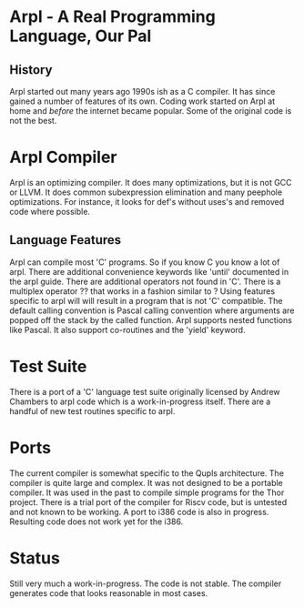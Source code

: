 # Arpl - A Real Programming Language, Our Pal

## History
Arpl started out many years ago 1990s ish as a C compiler. It has since gained a number of features of its own.
Coding work started on Arpl at home and *before* the internet became popular. Some of the original code is not the best.

# Arpl Compiler
Arpl is an optimizing compiler. It does many optimizations, but it is not GCC or LLVM.
It does common subexpression elimination and many peephole optimizations.
For instance, it looks for def's without uses's and removed code where possible.

## Language Features
Arpl can compile most 'C' programs. So if you know C you know a lot of arpl.
There are additional convenience keywords like 'until' documented in the arpl guide.
There are additional operators not found in 'C'.
There is a multiplex operator ?? that works in a fashion similar to ?
Using features specific to arpl will will result in a program that is not 'C' compatible.
The default calling convention is Pascal calling convention where arguments are popped off the stack by the called function.
Arpl supports nested functions like Pascal. It also support co-routines and the 'yield' keyword.

# Test Suite
There is a port of a 'C' language test suite originally licensed by Andrew Chambers to arpl code which is a work-in-progress itself.
There are a handful of new test routines specific to arpl.

# Ports
The current compiler is somewhat specific to the Qupls architecture. The compiler is quite large and complex.
It was not designed to be a portable compiler.
It was used in the past to compile simple programs for the Thor project.
There is a trial port of the compiler for Riscv code, but is untested and not known to be working.
A port to i386 code is also in progress. Resulting code does not work yet for the i386.

# Status
Still very much a work-in-progress. The code is not stable.
The compiler generates code that looks reasonable in most cases.

